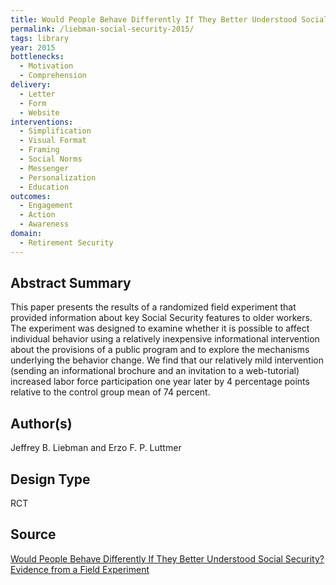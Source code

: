```yaml
---
title: Would People Behave Differently If They Better Understood Social Security? Evidence from a Field Experiment
permalink: /liebman-social-security-2015/
tags: library 
year: 2015
bottlenecks: 
  - Motivation
  - Comprehension 
delivery: 
  - Letter  
  - Form 
  - Website 
interventions: 
  - Simplification 
  - Visual Format 
  - Framing 
  - Social Norms 
  - Messenger 
  - Personalization 
  - Education 
outcomes: 
  - Engagement 
  - Action 
  - Awareness
domain: 
  - Retirement Security 
---
```

## Abstract Summary

This paper presents the results of a randomized field experiment that
provided information about key Social Security features to older
workers. The experiment was designed to examine whether it is
possible to affect individual behavior using a relatively inexpensive
informational intervention about the provisions of a public program
and to explore the mechanisms underlying the behavior change. We
find that our relatively mild intervention (sending an informational
brochure and an invitation to a web-tutorial) increased labor force
participation one year later by 4 percentage points relative to the
control group mean of 74 percent.

## Author(s)

Jeffrey B. Liebman and Erzo F. P. Luttmer

## Design Type

RCT

## Source

<a href="http://users.nber.org/~luttmer/ssexperiment_paper.pdf">Would People Behave Differently If They Better Understood Social Security? Evidence from a Field Experiment</a>
